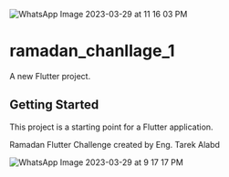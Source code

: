 ![WhatsApp Image 2023-03-29 at 11 16 03 PM](https://user-images.githubusercontent.com/112192993/228669624-8181c061-c1f3-4add-ba1f-547b655d8b68.jpeg)
# ramadan_chanllage_1

A new Flutter project.

## Getting Started

This project is a starting point for a Flutter application.

Ramadan Flutter Challenge created by Eng. Tarek Alabd 

![WhatsApp Image 2023-03-29 at 9 17 17 PM](https://user-images.githubusercontent.com/112192993/228648214-163efb24-e90e-4883-9318-4a2bfa716667.jpeg)
